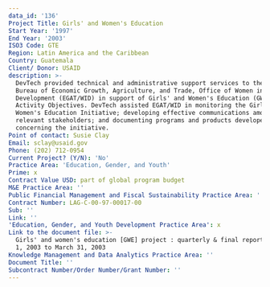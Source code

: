 ```yaml
---
data_id: '136'
Project Title: Girls' and Women's Education
Start Year: '1997'
End Year: '2003'
ISO3 Code: GTE
Region: Latin America and the Caribbean
Country: Guatemala
Client/ Donor: USAID
description: >-
  DevTech provided technical and administrative support services to the USAID
  Bureau of Economic Growth, Agriculture, and Trade, Office of Women in
  Development (EGAT/WID) in support of Girls' and Women's Education (GWE)
  Activity Objectives. DevTech assisted EGAT/WID in monitoring the Girls' and
  Women's Education Initiative; developing effective communications among
  relevant stakeholders; and documenting programs and products developed
  concerning the initiative.
Point of contact: Susie Clay
Email: sclay@usaid.gov
Phone: (202) 712-0954
Current Project? (Y/N): 'No'
Practice Area: 'Education, Gender, and Youth'
Prime: x
Contract Value USD: part of global program budget
M&E Practice Area: ''
Public Financial Management and Fiscal Sustainability Practice Area: ''
Contract Number: LAG-C-00-97-00017-00
Sub: ''
Link: ''
'Education, Gender, and Youth Development Practice Area': x
Link to the document file: >-
  Girls' and women's education [GWE] project : quarterly & final report, January
  1, 2003 to March 31, 2003
Knowledge Management and Data Analytics Practice Area: ''
Document Title: ''
Subcontract Number/Order Number/Grant Number: ''
---
```

